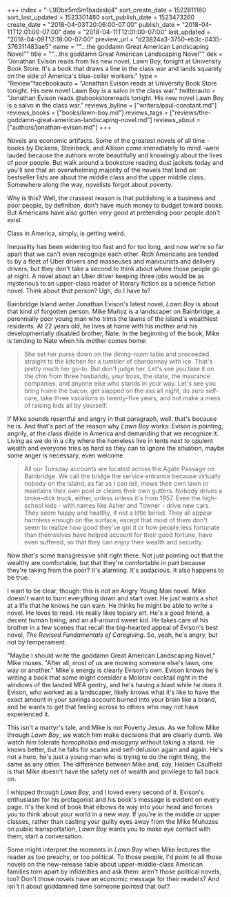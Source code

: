 +++
index = "-L9Dbir5mSm1badxsbj4"
sort_create_date = 1522811160
sort_last_updated = 1523301480
sort_publish_date = 1523473260
create_date = "2018-04-03T20:06:00-07:00"
publish_date = "2018-04-11T12:01:00-07:00"
date = "2018-04-11T12:01:00-07:00"
last_updated = "2018-04-09T12:18:00-07:00"
preview_url = "d23824a3-3750-eb3c-0435-376311483ae5"
name = "\"...the goddamn Great American Landscaping Novel\""
title = "\"...the goddamn Great American Landscaping Novel\""
dek = "Jonathan Evison reads from his new novel, Lawn Boy, tonight at University Book Store. It's a book that draws a line in the class war and lands squarely on the side of America's blue-collar workers."
type = "Review"facebookauto = "Jonathan Evison reads at University Book Store tonight. His new novel Lawn Boy is a salvo in the class war."
twitterauto = "Jonathan Evison reads @ubookstorereads tonight. His new novel Lawn Boy is a salvo in the class war."
reviews_byline = ["writers/paul-constant.md"]
reviews_books = ["books/lawn-boy.md"]
reviews_tags = ["reviews/the-goddamn-great-american-landscaping-novel.md"]
reviews_about = ["authors/jonathan-evison.md"]
+++

Novels are economic artifacts. Some of the greatest novels of all time - books by Dickens, Steinbeck, and Allison come immediately to mind -were lauded because the authors wrote beautifully and knowingly about the lives of poor people. But walk around a bookstore reading dust jackets today and you'll see that an overwhelming majority of the novels that land on bestseller lists are about the middle class and the upper middle class. Somewhere along the way, novelists forgot about poverty.

Why is this? Well, the crassest reason is that publishing is a business and poor people, by definition, don't have much money to budget toward books. But Americans have also gotten very good at pretending poor people don't exist. 

Class in America, simply, is getting weird. 

Inequality has been widening too fast and for too long, and now we're so far apart that we can't even recognize each other. Rich Americans are tended to by a fleet of Uber drivers and masseuses and manicurists and delivery drivers, but they don't take a second to think about where those people go at night. A novel about an Uber driver keeping three jobs would be as mysterious to an upper-class reader of literary fiction as a science fiction novel. Think about *that* person? Ugh, do I have to?

Bainbridge Island writer Jonathan Evison's latest novel, *Lawn Boy* is about that kind of forgotten person. Mike Muñoz is a landscaper on Bainbridge, a perennially poor young man who trims the lawns of the island's wealthiest residents. At 22 years old, he lives at home with his mother and his developmentally disabled brother, Nate. In the beginning of the book, Mike is tending to Nate when his mother comes home:

<blockquote>She set her purse down on the dining-room table and proceeded straight to the kitchen for a tumbler of chardonnay with ice. That's pretty much her go-to. But don't judge her. Let's see you take it on the chin from three husbands, your boss, the state, the insurance companies, and anyone else who stands in your way. Let's see you bring home the bacon, get slapped on the ass all night, do zero self-care, take three vacations in twenty-five years, and not make a mess of raising kids all by yourself.</blockquote>

If Mike sounds resentful and angry in that paragraph, well, that's because he is. And that's part of the reason why *Lawn Boy* works: Evison is pointing, angrily, at the class divide in America and demanding that we recognize it. Living as we do in a city where the homeless live in tents next to opulent wealth and everyone tries as hard as they can to ignore the situation, maybe some anger is necessary, even welcome.

<blockquote>All our Tuesday accounts are located across the Agate Passage on Bainbridge. We call the bridge the service entrance because virtually nobody on the island, as far as I can tell, mows their own lawn or maintains their own pool or cleans their own gutters. Nobody drives a broke-dick truck, either, unless unless it's from 1957. Even the high-school kids - with names like Asher and Towner - drive new cars. They seem happy and healthy, if not a little bored. They all appear harmless enough on the surface, except that most of them don't seem to realize how good they've got it or how people less fortunate than themselves have helped account for their good fortune, have even suffered, so that they can enjoy their wealth and security.</blockquote>

Now *that's* some transgressive shit right there. Not just pointing out that the wealthy are comfortable, but that they're comfortable in part because they're taking from the poor? It's alarming. It's audacious. It also happens to be true.

I want to be clear, though: this is not an Angry Young Man novel. Mike doesn't want to burn everything down and start over. He just wants a shot at a life that he knows he can earn. He thinks he might be able to write a novel. He loves to read. He really likes topiary art. He's a good friend, a decent human being, and an all-around sweet kid. He takes care of his brother in a few scenes that recall the big-hearted appeal of Evison's best novel, *The Revised Fundamentals of Caregiving*. So, yeah, he's angry, but not by temperament.

"Maybe I should write the goddamn Great American Landscaping Novel," Mike muses. "After all, most of us are mowing someone else's lawn, one way or another." Mike's energy is clearly Evison's own. Evison knows he's writing a book that some might consider a Molotov cocktail right in the windows of the landed MFA gentry, and he's having a blast while he does it. Evison, who worked as a landscaper, likely knows what it's like to have the exact amount in your savings account burned into your brain like a brand, and he wants to get that feeling across to others who may not have experienced it.

This isn't a martyr's tale, and Mike is not Poverty Jesus. As we follow Mike through *Lawn Boy*, we watch him make decisions that are clearly dumb. We watch him tolerate homophobia and misogyny without taking a stand. He knows better, but he falls for scams and self-delusion again and again. He's not a hero, he's just a young man who is trying to do the right thing, the same as any other. The difference between Mike and, say, Holden Caulfield is that Mike doesn't have the safety net of wealth and privilege to fall back on. 

I whipped through *Lawn Boy*, and I loved every second of it. Evison's enthusiasm for his protagonist and his book's message is evident on every page. It's the kind of book that elbows its way into your head and forces you to think about your world in a new way. If you're in the middle or upper classes, rather than casting your guilty eyes away from the Mike Muñozes on public transportation, *Lawn Boy* wants you to make eye contact with them, start a conversation.

Some might interpret the moments in *Lawn Boy* when Mike lectures the reader as too preachy, or too political. To those people, I'd point to all those novels on the new-release table about upper-middle-class American families torn apart by infidelities and ask them: aren't those political novels, too? Don't those novels have an economic message for their readers? And isn't it about goddamned time someone pointed that out?
